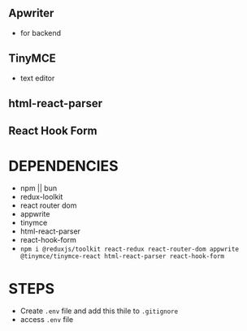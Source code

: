 ## Apwriter
- for backend

## TinyMCE
- text editor

## html-react-parser

## React Hook Form


# DEPENDENCIES
- npm || bun
- redux-loolkit
- react router dom
- appwrite
- tinymce
- html-react-parser
- react-hook-form
- `npm i @reduxjs/toolkit react-redux react-router-dom appwrite @tinymce/tinymce-react html-react-parser react-hook-form`



# STEPS
- Create `.env` file and add this thile to `.gitignore`
- access `.env` file